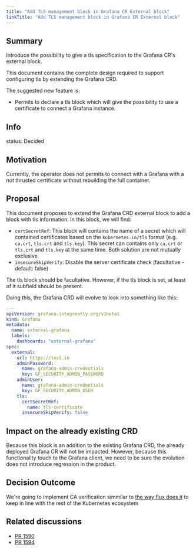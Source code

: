 ```yaml
---
title: "Add TLS management block in Grafana CR External block"
linkTitle: "Add TLS management block in Grafana CR External block"
---
```


## Summary

Introduce the possibility to give a tls specification to the Grafana CR's external block.

This document contains the complete design required to support configuring tls by extending the Grafana CRD.

The suggested new feature is:
- Permits to declare a tls block which will give the possibility to use a certificate to connect a Grafana instance.

## Info

status: Decided

## Motivation

Currently, the operator does not permits to connect with a Grafana with a not thrusted certificate without rebuilding the full container.

## Proposal

This document proposes to extend the Grafana CRD external block to add a block with tls information. In this block, we will find:
- `certSecretRef`: This block will contains the name of a secret which will contained certificates based on the `kubernetes.io/tls` format (e.g. `ca.crt`, `tls.crt` and `tls.key`). This secret can contains only `ca.crt` or `tls.crt` and `tls.key` at the same time. Both solution are not mutually exclusive.
- `insecureSkipVerify`: Disable the server certificate check (facultative - default: false)

The tls block should be facultative. However, if the tls block is set, at least of it subfield should be present.

Doing this, the Grafana CRD will evolve to look into something like this:
```yaml
---
apiVersion: grafana.integreatly.org/v1beta1
kind: Grafana
metadata:
  name: external-grafana
  labels:
    dashboards: "external-grafana"
spec:
  external:
    url: https://test.io
    adminPassword:
      name: grafana-admin-credentials
      key: GF_SECURITY_ADMIN_PASSWORD
    adminUser:
      name: grafana-admin-credentials
      key: GF_SECURITY_ADMIN_USER
    tls:
      certSecretRef:
        name: tls-certificate
      insecureSkipVerify: false
```

## Impact on the already existing CRD

Because this block is an addition to the existing Grafana CRD, the already deployed Grafana CR will not be impacted.
However, because this functionality touch to the Grafana client, we need to be sure the evolution does not introduce regression in the product.

## Decision Outcome

We're going to implement CA verification simmilar to [the way flux does it](https://fluxcd.io/flux/components/source/helmrepositories/#cert-secret-reference) to keep in line with the rest of the Kubernetes ecosystem

## Related discussions

- [PR 1590](https://github.com/grafana/grafana-operator/pull/1590)
- [PR 1594](https://github.com/grafana/grafana-operator/pull/1594)
